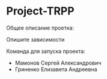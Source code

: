 # Project-TRPP

Общее описание проетка:

Опишите зависимости

Команда для запуска проекта:
* Мамонов Сергей Александрович
* Гриненко Елизавета Андреевна

